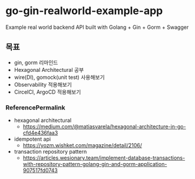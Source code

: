 # go-gin-realworld-example-app

Example real world backend API built with Golang + Gin + Gorm + Swagger

## 목표

- gin, gorm 리마인드
- Hexagonal Architectural 공부
- wire(DI), gomock(unit test) 사용해보기
- Observability 적용해보기
- CircelCI, ArgoCD 적용해보기

### ReferencePermalink

- hexagonal architectural
  - https://medium.com/@matiasvarela/hexagonal-architecture-in-go-cfd4e436faa3
- idempotent api
  - https://yozm.wishket.com/magazine/detail/2106/
- transaction repository pattern
  - https://articles.wesionary.team/implement-database-transactions-with-repository-pattern-golang-gin-and-gorm-application-907517fd0743